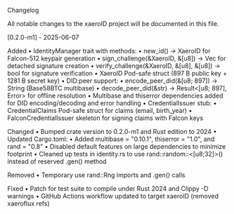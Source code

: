Changelog

All notable changes to the xaeroID project will be documented in this file.

<!--
### Upcoming (0.2.0-m2)
- Integrate Groth16 ZK-SNARK proof generation and verification
- Expand CredentialIssuer to embed real zk proofs
-->

[0.2.0-m1] - 2025-06-07

Added
•	IdentityManager trait with methods:
•	new_id() -> XaeroID for Falcon-512 keypair generation
•	sign_challenge(&XaeroID, &[u8]) -> Vec<u8> for detached signature creation
•	verify_challenge(&XaeroID, &[u8], &[u8]) -> bool for signature verification
•	XaeroID Pod-safe struct (897 B public key + 1281 B secret key)
•	DID:peer support:
•	encode_peer_did(&[u8; 897]) -> String (Base58BTC multibase)
•	decode_peer_did(&str) -> Result<[u8; 897], Error> for offline resolution
•	Multibase and thiserror dependencies added for DID encoding/decoding and error handling
•	CredentialIssuer stub:
•	CredentialClaims Pod-safe struct for claims (email, birth_year)
•	FalconCredentialIssuer skeleton for signing claims with Falcon keys

Changed
•	Bumped crate version to 0.2.0-m1 and Rust edition to 2024
•	Updated Cargo.toml:
•	Added multibase = "0.10.1", thiserror = "1.0", and rand = "0.8"
•	Disabled default features on large dependencies to minimize footprint
•	Cleaned up tests in identity.rs to use rand::random::<[u8;32]>() instead of reserved .gen() method

Removed
•	Temporary use rand::Rng imports and .gen() calls

Fixed
•	Patch for test suite to compile under Rust 2024 and Clippy -D warnings
•	GitHub Actions workflow updated to target xaeroID (removed xaeroflux refs)

